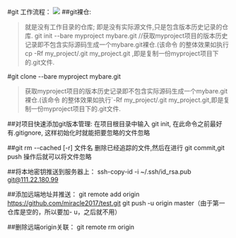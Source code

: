 #git 工作流程：
![](./../../images/git_flow.jpg)
##git裸仓:
>就是没有工作目录的仓库; 即是没有实际源文件,只是包含版本历史记录的仓库.
git init --bare myproject mybare.git    //获取myproject项目的版本历史记录即不包含实际源码生成一个mybare.git裸仓.(该命令
的整体效果如执行 cp -Rf my_project/.git my_project.git ,即是复制一份myproject项目下的.git文件.

#git clone --bare myproject mybare.git    
>获取myproject项目的版本历史记录即不包含实际源码生成一个mybare.git裸仓.(该命令
的整体效果如执行`-Rf my_project/.git my_project.git,即是复制一份myproject项目下的.git文件.

##对项目快速添加git版本管理: 在项目根目录中输入 git init, 在此命令之前最好有.gitignore, 这样初始化时就能把要忽略的文件忽略

##git rm --cached [-r] 文件名 
删除已经追踪的文件,然后在进行 git commit,git push 操作后就可以将文件忽略

##将本地密钥推送到服务器上：
    ssh-copy-id -i ~/.ssh/id_rsa.pub git@111.22.180.99

##添加远端地址并推送：
    git remote add origin https://github.com/miracle2017/test.git
    git push -u origin master（由于第一仓库是空的，所以要加- u，之后就不用）

##删除远端origin关联：
git remote rm origin


